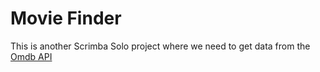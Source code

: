 # Movie Finder

This is another Scrimba Solo project where we need to get data from the [Omdb API](https://www.omdbapi.com/)